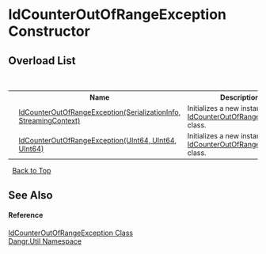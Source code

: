 # IdCounterOutOfRangeException Constructor 
 


## Overload List
&nbsp;<table><tr><th></th><th>Name</th><th>Description</th></tr><tr><td>![Protected method](media/protmethod.gif "Protected method")</td><td><a href="M_Dangr_Util_IdCounterOutOfRangeException__ctor">IdCounterOutOfRangeException(SerializationInfo, StreamingContext)</a></td><td>
Initializes a new instance of the <a href="T_Dangr_Util_IdCounterOutOfRangeException">IdCounterOutOfRangeException</a> class.</td></tr><tr><td>![Public method](media/pubmethod.gif "Public method")</td><td><a href="M_Dangr_Util_IdCounterOutOfRangeException__ctor_1">IdCounterOutOfRangeException(UInt64, UInt64, UInt64)</a></td><td>
Initializes a new instance of the <a href="T_Dangr_Util_IdCounterOutOfRangeException">IdCounterOutOfRangeException</a> class.</td></tr></table>&nbsp;
<a href="#idcounteroutofrangeexception-constructor">Back to Top</a>

## See Also


#### Reference
<a href="T_Dangr_Util_IdCounterOutOfRangeException">IdCounterOutOfRangeException Class</a><br /><a href="N_Dangr_Util">Dangr.Util Namespace</a><br />